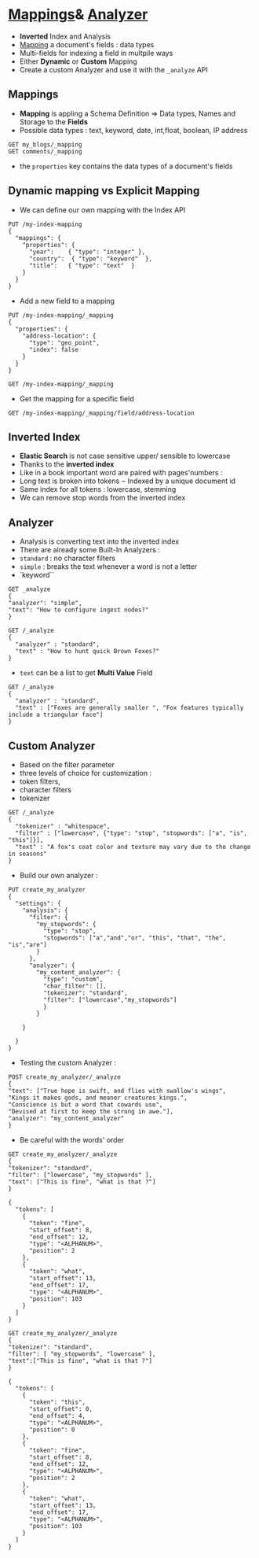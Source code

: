 # [Mappings](https://www.elastic.co/guide/en/elasticsearch/reference/current/mapping.html)& [Analyzer](https://www.elastic.co/guide/en/elasticsearch/reference/current/analysis-analyzers.html)
- **Inverted** Index and Analysis
- [ Mapping](https://www.elastic.co/guide/en/elasticsearch/reference/current/mapping.html) a document's fields : data types
- Multi-fields for indexing a field in multpile ways
- Either **Dynamic** or **Custom** Mapping
- Create a custom Analyzer and use it with the `_analyze` API 
## Mappings

- **Mapping** is appling a Schema Definition => Data types, Names and Storage to the **Fields**
- Possible data types : text, keyword, date, int,float, boolean, IP address

```
GET my_blogs/_mapping
GET comments/_mapping
```

- the `properties` key contains the data types of a document's fields

## Dynamic mapping vs Explicit Mapping
- We can define our own mapping with the Index API
```
PUT /my-index-mapping
{
  "mappings": {
    "properties": {
      "year":    { "type": "integer" },  
      "country":  { "type": "keyword"  }, 
      "title":   { "type": "text"  }     
    }
  }
}
```
- Add a new field to a mapping

```
PUT /my-index-mapping/_mapping
{
  "properties": {
    "address-location": {
      "type": "geo_point",
      "index": false
    }
  }
}

GET /my-index-mapping/_mapping
```
- Get the mapping for a specific field 
```
GET /my-index-mapping/_mapping/field/address-location
```

## Inverted Index

- **Elastic Search** is not case sensitive upper/ sensible to lowercase
- Thanks to the **inverted index**
- Like in a book important word are paired with pages'numbers : 
- Long text is broken into tokens
‒ Indexed by a unique document id
- Same index for all tokens : lowercase, stemming
- We can remove stop words from the inverted index

## Analyzer

- Analysis is converting text into the inverted index
- There are already some Built-In Analyzers : 
- `standard` : no character filters
- `simple` : breaks the text whenever a word is not a letter
- `keyword``

```
GET _analyze
{
"analyzer": "simple",
"text": "How to configure ingest nodes?"
}

GET /_analyze
{
  "analyzer" : "standard",
  "text" : "How to hunt quick Brown Foxes?"
}
```
- `text` can be a list to get **Multi Value** Field

```
GET /_analyze
{
  "analyzer" : "standard",
  "text" : ["Foxes are generally smaller ", "Fox features typically include a triangular face"]
}
```
## Custom Analyzer 
- Based on the filter parameter 
- three levels of choice for customization :
- token filters,
- character filters
- tokenizer

```
GET /_analyze
{
  "tokenizer" : "whitespace",
  "filter" : ["lowercase", {"type": "stop", "stopwords": ["a", "is", "this"]}],
  "text" : "A fox's coat color and texture may vary due to the change in seasons"
}
```
- Build our own analyzer :

```
PUT create_my_analyzer
{
  "settings": {
    "analysis": {
      "filter": {
        "my_stopwords": {
          "type": "stop",
          "stopwords": ["a","and","or", "this", "that", "the", "is","are"]
        }
      },
      "analyzer": {
        "my_content_analyzer": {
          "type": "custom",
          "char_filter": [],
          "tokenizer": "standard",
          "filter": ["lowercase","my_stopwords"]   
          }
        }
      
    }
    
  }
}
```
- Testing the custom Analyzer :
```
POST create_my_analyzer/_analyze
{
"text": ["True hope is swift, and flies with swallow's wings",
"Kings it makes gods, and meaner creatures kings.",
"Conscience is but a word that cowards use", 
"Devised at first to keep the strong in awe."],
"analyzer": "my_content_analyzer"
}
```
- Be careful with the words' order
```
GET create_my_analyzer/_analyze
{
"tokenizer": "standard",
"filter": ["lowercase", "my_stopwords" ],
"text": ["This is fine", "what is that ?"]
}
```
```
{
  "tokens": [
    {
      "token": "fine",
      "start_offset": 8,
      "end_offset": 12,
      "type": "<ALPHANUM>",
      "position": 2
    },
    {
      "token": "what",
      "start_offset": 13,
      "end_offset": 17,
      "type": "<ALPHANUM>",
      "position": 103
    }
  ]
}
```
```
GET create_my_analyzer/_analyze
{
"tokenizer": "standard",
"filter": [ "my_stopwords", "lowercase" ],
"text":["This is fine", "what is that ?"]
}
```

```
{
  "tokens": [
    {
      "token": "this",
      "start_offset": 0,
      "end_offset": 4,
      "type": "<ALPHANUM>",
      "position": 0
    },
    {
      "token": "fine",
      "start_offset": 8,
      "end_offset": 12,
      "type": "<ALPHANUM>",
      "position": 2
    },
    {
      "token": "what",
      "start_offset": 13,
      "end_offset": 17,
      "type": "<ALPHANUM>",
      "position": 103
    }
  ]
}
```
